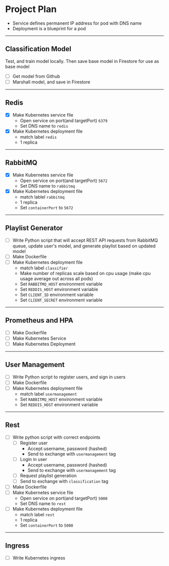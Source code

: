 # Project Plan
- Service defines permanent IP address for pod with DNS name
- Deployment is a blueprint for a pod
---
## Classification Model
Test, and train model locally. Then save base model in Firestore for use as base model
- [ ] Get model from Github
- [ ] Marshall model, and save in Firestore
  
---
## Redis
- [x] Make Kubernetes service file
    - Open service on port(and targetPort) ```6379```
    - Set DNS name to ```redis```
- [x] Make Kubernetes deployment file
    - match label ```redis```
    - 1 replica

---
## RabbitMQ
- [x] Make Kubernetes service file
    - Open service on port(and targetPort) ```5672```
    - Set DNS name to ```rabbitmq```
- [x] Make Kubernetes deployment file
    - match lablel ```rabbitmq```
    - 1 replica
    - Set ```containerPort``` to ```5672```

---
## Playlist Generator
- [ ] Write Python script that will accept REST API requests from RabbitMQ queue, update user's model, and generate playlist based on updated model
- [ ] Make Dockerfile
- [ ] Make Kubernetes deployment file
    - match label ```classifier```
    - Make number of replicas scale based on cpu usage (make cpu usage average out across all pods)
    - Set ```RABBITMQ_HOST``` environment variable
    - Set ```REDDIS_HOST``` environment variable
    - Set ```CLIENT_ID``` environment variable
    - Set ```CLIENT_SECRET``` environment variable

---
## Prometheus and HPA
- [ ] Make Dockerfile
- [ ] Make Kubernetes Service
- [ ] Make Kubernetes Deployment

---
## User Management
- [ ] Write Python script to register users, and sign in users
- [ ] Make Dockerfile
- [ ] Make Kubernetes deployment file
    - match label ```usermanagement```
    - Set ```RABBITMQ_HOST``` environment variable
    - Set ```REDDIS_HOST``` environment variable
---
## Rest
- [ ] Write python script with correct endpoints
  - [ ] Register user
    - Accept username, password (hashed)
    - Send to exchange with ```usermanagement``` tag
  - [ ] Login in user
    - Accept username, password (hashed)
    - Send to exchange with ```usermanagement``` tag
  - [ ] Request playlist generation
  - [ ] Send to exchange with ```classification``` tag
- [ ] Make Dockerfile
- [ ] Make Kubernetes service file
    - Open service on port(and targetPort) ```5000```
    - Set DNS name to ```rest```
- [ ] Make Kubernetes deployment file
    - match label ```rest```
    - 1 replica
    -  Set ```containerPort``` to ```5000```
---

## Ingress
- [ ] Write Kubernetes ingress